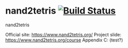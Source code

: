 # nand2tetris [![Build Status](https://travis-ci.com/Yang-33/nand2tetris.svg?token=yy7PKhspcM5kcKYXsoNB&branch=master)](https://travis-ci.com/Yang-33/nand2tetris)
nand2tetris

Official site: https://www.nand2tetris.org/
Project slide: https://www.nand2tetris.org/course
Appendix C: (test?)
